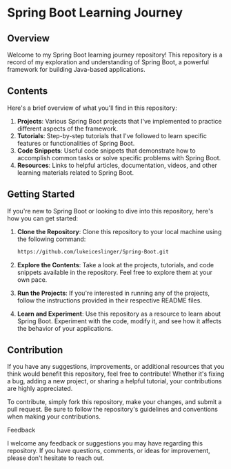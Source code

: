 # Spring Boot Learning Journey

## Overview

Welcome to my Spring Boot learning journey repository! This repository is a record of my exploration and understanding of Spring Boot, a powerful framework for building Java-based applications.

## Contents

Here's a brief overview of what you'll find in this repository:

1. **Projects**: Various Spring Boot projects that I've implemented to practice different aspects of the framework.
2. **Tutorials**: Step-by-step tutorials that I've followed to learn specific features or functionalities of Spring Boot.
3. **Code Snippets**: Useful code snippets that demonstrate how to accomplish common tasks or solve specific problems with Spring Boot.
4. **Resources**: Links to helpful articles, documentation, videos, and other learning materials related to Spring Boot.

## Getting Started

If you're new to Spring Boot or looking to dive into this repository, here's how you can get started:

1. **Clone the Repository**: Clone this repository to your local machine using the following command:

   ```bash
   https://github.com/lukeiceslinger/Spring-Boot.git
1. **Explore the Contents**: Take a look at the projects, tutorials, and code snippets available in the repository. Feel free to explore them at your own pace.
2. **Run the Projects**: If you're interested in running any of the projects, follow the instructions provided in their respective README files.
3. **Learn and Experiment**: Use this repository as a resource to learn about Spring Boot. Experiment with the code, modify it, and see how it affects the behavior of your applications.

## Contribution

If you have any suggestions, improvements, or additional resources that you think would benefit this repository, feel free to contribute! Whether it's fixing a bug, adding a new project, or sharing a helpful tutorial, your contributions are highly appreciated.

To contribute, simply fork this repository, make your changes, and submit a pull request. Be sure to follow the repository's guidelines and conventions when making your contributions.

Feedback

I welcome any feedback or suggestions you may have regarding this repository. If you have questions, comments, or ideas for improvement, please don't hesitate to reach out.

